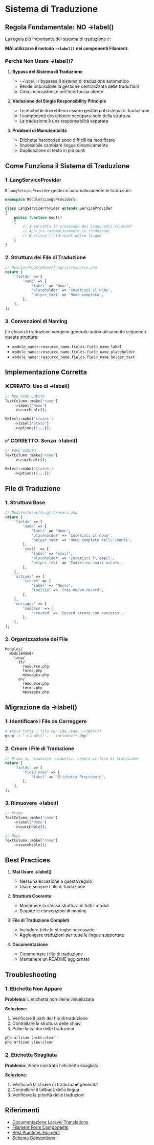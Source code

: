 # Sistema di Traduzione 

## Regola Fondamentale: NO ->label()

La regola più importante del sistema di traduzione è:

**MAI utilizzare il metodo `->label()` nei componenti Filament.**

### Perché Non Usare ->label()?

1. **Bypass del Sistema di Traduzione**
   - `->label()` bypassa il sistema di traduzione automatico
   - Rende impossibile la gestione centralizzata delle traduzioni
   - Crea inconsistenze nell'interfaccia utente

2. **Violazione del Single Responsibility Principle**
   - Le etichette dovrebbero essere gestite dal sistema di traduzione
   - I componenti dovrebbero occuparsi solo della struttura
   - La traduzione è una responsabilità separata

3. **Problemi di Manutenibilità**
   - Etichette hardcoded sono difficili da modificare
   - Impossibile cambiare lingua dinamicamente
   - Duplicazione di testo in più punti

## Come Funziona il Sistema di Traduzione

### 1. LangServiceProvider

Il `LangServiceProvider` gestisce automaticamente le traduzioni:

```php
namespace Modules\Lang\Providers;

class LangServiceProvider extends ServiceProvider
{
    public function boot()
    {
        // Intercetta la creazione dei componenti Filament
        // Applica automaticamente le traduzioni
        // Gestisce il fallback delle lingue
    }
}
```

### 2. Struttura dei File di Traduzione

```php
// Modules/ModuleName/lang/it/resource.php
return [
    'fields' => [
        'name' => [
            'label' => 'Nome',
            'placeholder' => 'Inserisci il nome',
            'helper_text' => 'Nome completo',
        ],
    ],
];
```

### 3. Convenzioni di Naming

Le chiavi di traduzione vengono generate automaticamente seguendo questa struttura:
- `module_name::resource_name.fields.field_name.label`
- `module_name::resource_name.fields.field_name.placeholder`
- `module_name::resource_name.fields.field_name.helper_text`

## Implementazione Corretta

### ❌ ERRATO: Uso di ->label()

```php
// NON FARE QUESTO
TextColumn::make('name')
    ->label('Nome')
    ->searchable();

Select::make('status')
    ->label('Stato')
    ->options([...]);
```

### ✅ CORRETTO: Senza ->label()

```php
// FARE QUESTO
TextColumn::make('name')
    ->searchable();

Select::make('status')
    ->options([...]);
```

## File di Traduzione

### 1. Struttura Base

```php
// Modules/User/lang/it/users.php
return [
    'fields' => [
        'name' => [
            'label' => 'Nome',
            'placeholder' => 'Inserisci il nome',
            'helper_text' => 'Nome completo dell\'utente',
        ],
        'email' => [
            'label' => 'Email',
            'placeholder' => 'Inserisci l\'email',
            'helper_text' => 'Indirizzo email valido',
        ],
    ],
    'actions' => [
        'create' => [
            'label' => 'Nuovo',
            'tooltip' => 'Crea nuovo record',
        ],
    ],
    'messages' => [
        'success' => [
            'created' => 'Record creato con successo',
        ],
    ],
];
```

### 2. Organizzazione dei File

```
Modules/
  ModuleName/
    lang/
      it/
        resource.php
        forms.php
        messages.php
      en/
        resource.php
        forms.php
        messages.php
```

## Migrazione da ->label()

### 1. Identificare i File da Correggere

```bash
# Trova tutti i file PHP che usano ->label()
grep -r "->label(" . --include="*.php"
```

### 2. Creare i File di Traduzione

```php
// Prima di rimuovere ->label(), creare il file di traduzione
return [
    'fields' => [
        'field_name' => [
            'label' => 'Etichetta Precedente',
        ],
    ],
];
```

### 3. Rimuovere ->label()

```php
// Prima
TextColumn::make('name')
    ->label('Nome')
    ->searchable();

// Dopo
TextColumn::make('name')
    ->searchable();
```

## Best Practices

1. **Mai Usare ->label()**
   - Nessuna eccezione a questa regola
   - Usare sempre i file di traduzione

2. **Struttura Coerente**
   - Mantenere la stessa struttura in tutti i moduli
   - Seguire le convenzioni di naming

3. **File di Traduzione Completi**
   - Includere tutte le stringhe necessarie
   - Aggiungere traduzioni per tutte le lingue supportate

4. **Documentazione**
   - Commentare i file di traduzione
   - Mantenere un README aggiornato

## Troubleshooting

### 1. Etichetta Non Appare

**Problema**: L'etichetta non viene visualizzata

**Soluzione**:
1. Verificare il path del file di traduzione
2. Controllare la struttura delle chiavi
3. Pulire la cache delle traduzioni

```bash
php artisan cache:clear
php artisan view:clear
```

### 2. Etichetta Sbagliata

**Problema**: Viene mostrata l'etichetta sbagliata

**Soluzione**:
1. Verificare la chiave di traduzione generata
2. Controllare il fallback della lingua
3. Verificare la priorità delle traduzioni

## Riferimenti

- [Documentazione Laravel Translations](https://laravel.com/docs/localization)
- [Filament Form Components](https://filamentphp.com/docs/forms)
- [Best Practices Filament](../docs/filament-best-practices.md)
- [Schema Conventions](../docs/schema-conventions.md) 
